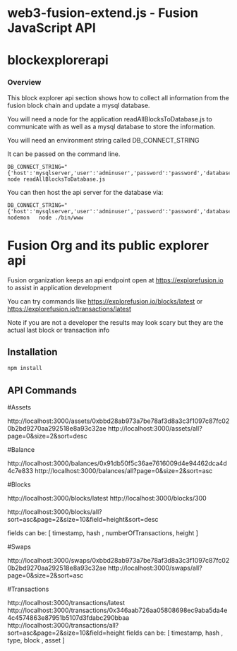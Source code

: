
# web3-fusion-extend.js - Fusion JavaScript API
# blockexplorerapi 

### Overview

This block explorer api section shows how to collect all information 
from the fusion block chain and update a mysql database.

You will need a node for the application readAllBlocksToDatabase.js to communicate with
as well as a mysql database to store the information.

You will need an environment string called DB_CONNECT_STRING

It can be passed on the command line.

```
DB_CONNECT_STRING="{'host':'mysqlserver,'user':'adminuser','password':'password','database':'fusionblockdb','connectionLimit':100}" node readAllBlocksToDatabase.js 
```

You can then host the api server for the database via:

```
DB_CONNECT_STRING="{'host':'mysqlserver,'user':'adminuser','password':'password','database':'fusionblockdb','connectionLimit':100}" nodemon   node ./bin/www
```

# Fusion Org and its public explorer api 

Fusion organization keeps an api endpoint open at https://explorefusion.io to assist in application development

You can try commands like https://explorefusion.io/blocks/latest  or https://explorefusion.io/transactions/latest

Note if you are not a developer the results may look scary but they are the actual last block or transaction info

## Installation

```bash
npm install
```

## API Commands

#Assets

  http://localhost:3000/assets/0xbbd28ab973a7be78af3d8a3c3f1097c87fc020b2bd9270aa292518e8a93c32ae
  http://localhost:3000/assets/all?page=0&size=2&sort=desc

#Balance

  http://localhost:3000/balances/0x91db50f5c36ae7616009d4e94462dca4d4c7e833
  http://localhost:3000/balances/all?page=0&size=2&sort=asc

#Blocks

  http://localhost:3000/blocks/latest
  http://localhost:3000/blocks/300

  http://localhost:3000/blocks/all?sort=asc&page=2&size=10&field=height&sort=desc

  fields can be:  [ timestamp, hash , numberOfTransactions, height ]

#Swaps

 http://localhost:3000/swaps/0xbbd28ab973a7be78af3d8a3c3f1097c87fc020b2bd9270aa292518e8a93c32ae
 http://localhost:3000/swaps/all?page=0&size=2&sort=asc

#Transactions

 http://localhost:3000/transactions/latest
 http://localhost:3000/transactions/0x346aab726aa05808698ec9aba5da4e4c4574863e87951b5107d3fdabc290bbaa
 http://localhost:3000/transactions/all?sort=asc&page=2&size=10&field=height
  fields can be:  [ timestamp, hash , type, block , asset ]